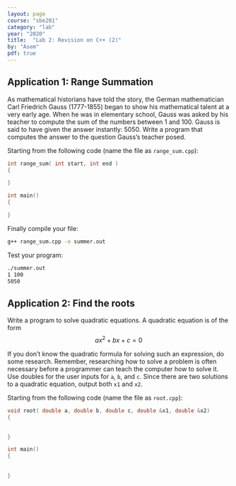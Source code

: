 ```yaml
---
layout: page
course: "sbe201"
category: "lab"
year: "2020"
title:  "Lab 2: Revision on C++ (2)"
by: "Asem"
pdf: true
---
```


## Application 1: Range Summation

As mathematical historians have told the story, the German mathematician Carl
Friedrich Gauss (1777-1855) began to show his mathematical talent at a very
early age. When he was in elementary school, Gauss was asked by his teacher
to compute the sum of the numbers between 1 and 100. Gauss is said to have
given the answer instantly: 5050. Write a program that computes the answer to
the question Gauss’s teacher posed.


Starting from the following code (name the file as `range_sum.cpp`):

```c++
int range_sum( int start, int end )
{

}

int main()
{

}
```

Finally compile your file:

```bash
g++ range_sum.cpp -o summer.out
```

Test your program:

```bash
./summer.out
1 100
5050
```


## Application 2: Find the roots

Write a program to solve quadratic equations. A quadratic equation is of the form
$$ax^2 + bx + c = 0$$

If you don’t know the quadratic formula for solving such an expression, do some research. Remember, researching how to solve a problem is often necessary before a programmer can teach the computer how to solve it. Use doubles for the user inputs for `a`, `b`, and `c`. Since there are two
solutions to a quadratic equation, output both `x1` and `x2`.

Starting from the following code (name the file as `root.cpp`):

```c++
void root( double a, double b, double c, double &x1, double &x2)
{
    

}

int main()
{
    
    
}
```